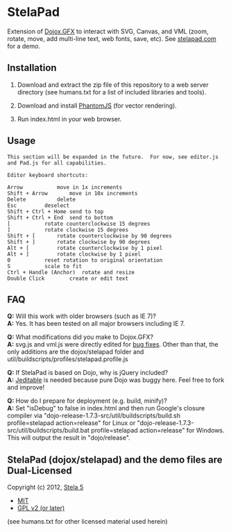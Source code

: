 # StelaPad

Extension of <a href="http://www.dojotoolkit.org/reference-guide/dojox/gfx.html">Dojox.GFX</a> to interact with SVG, Canvas, and VML (zoom, rotate, move, add multi-line text, web fonts, save, etc).  See <a href="http://stelapad.com/">stelapad.com</a> for a demo.

## Installation

1. Download and extract the zip file of this repository to a web server directory (see humans.txt for a list of included libraries and tools).

2. Download and install <a href="http://phantomjs.org/download.html">PhantomJS</a> (for vector rendering).

3. Run index.html in your web browser.

## Usage

	This section will be expanded in the future.  For now, see editor.js and Pad.js for all capabilities.

	Editor keyboard shortcuts:

	Arrow			move in 1x increments
	Shift + Arrow		move in 10x increments
	Delete			delete
	Esc			deselect
	Shift + Ctrl + Home	send to top
	Shift + Ctrl + End	send to bottom
	[			rotate counterclockwise 15 degrees
	]			rotate clockwise 15 degrees
	Shift + [		rotate counterclockwise by 90 degrees
	Shift + ]		rotate clockwise by 90 degrees
	Alt + [			rotate counterclockwise by 1 pixel
	Alt + ]			rotate clockwise by 1 pixel
	0			reset rotation to original orientation
	S			scale to fit
	Ctrl + Handle (Anchor)	rotate and resize
	Double Click		create or edit text

## FAQ

**Q:** Will this work with older browsers (such as IE 7)?  
**A:** Yes. It has been tested on all major browsers including IE 7.

**Q:** What modifications did you make to Dojox.GFX?  
**A:** svg.js and vml.js were directly edited for <a href="http://bugs.dojotoolkit.org/query?status=!closed&reporter=stelapad">bug fixes</a>.  Other than that, the only additions are the dojox/stelapad folder and util/buildscripts/profiles/stelapad.profile.js

**Q:** If StelaPad is based on Dojo, why is jQuery included?  
**A:** <a href="http://www.appelsiini.net/projects/jeditable">Jeditable</a> is needed because pure Dojo was buggy here.  Feel free to fork and improve!

**Q:** How do I prepare for deployment (e.g. build, minify)?  
**A:** Set "isDebug" to false in index.html and then run Google's closure compiler via "dojo-release-1.7.3-src/util/buildscripts/build.sh profile=stelapad action=release" for Linux or "dojo-release-1.7.3-src/util/buildscripts/build.bat profile=stelapad action=release" for Windows.  This will output the result in "dojo/release".

## StelaPad (dojox/stelapad) and the demo files are Dual-Licensed

Copyright (c) 2012, <a href="http://stela5.com/">Stela 5</a>

* <a href="http://www.opensource.org/licenses/mit-license.php">MIT</a>
* <a href="http://www.opensource.org/licenses/GPL-2.0">GPL v2 (or later)</a>

(see humans.txt for other licensed material used herein)
